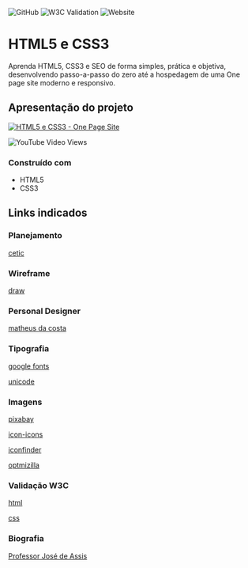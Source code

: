 ![GitHub](https://img.shields.io/github/license/professorjosedeassis/html5css3)
![W3C Validation](https://img.shields.io/w3c-validation/default?targetUrl=https%3A%2F%2Fhtml5css3.com.br%2F)
![Website](https://img.shields.io/website?url=https%3A%2F%2Fhtml5css3.com.br)

# HTML5 e CSS3
Aprenda HTML5, CSS3 e SEO de forma simples, prática e objetiva, desenvolvendo passo-a-passo do zero até a hospedagem de uma One page site moderno e responsivo.
## Apresentação do projeto
[![HTML5 e CSS3 - One Page Site](https://img.youtube.com/vi/bS720dGvAn8/0.jpg)](https://youtu.be/bS720dGvAn8 "Apresentação do projeto")

![YouTube Video Views](https://img.shields.io/youtube/views/bS720dGvAn8?style=social)
### Construído com
* HTML5
* CSS3
## Links indicados
### Planejamento
[cetic](https://www.cetic.br/)
### Wireframe
[draw](https://app.diagrams.net/)
### Personal Designer
[matheus da costa](http://matheusdacosta.art.br)
### Tipografia
[google fonts](https://fonts.google.com)

[unicode](https://www.unicode.org/charts/)
### Imagens
[pixabay](https://pixabay.com/pt/)

[icon-icons](https://icon-icons.com/pt/)

[iconfinder](https://www.iconfinder.com/)

[optmizilla](https://imagecompressor.com/pt/)
### Validação W3C
[html](https://validator.w3.org/)

[css](https://jigsaw.w3.org/css-validator/)
### Biografia
[Professor José de Assis](https://github.com/professorjosedeassis/)
